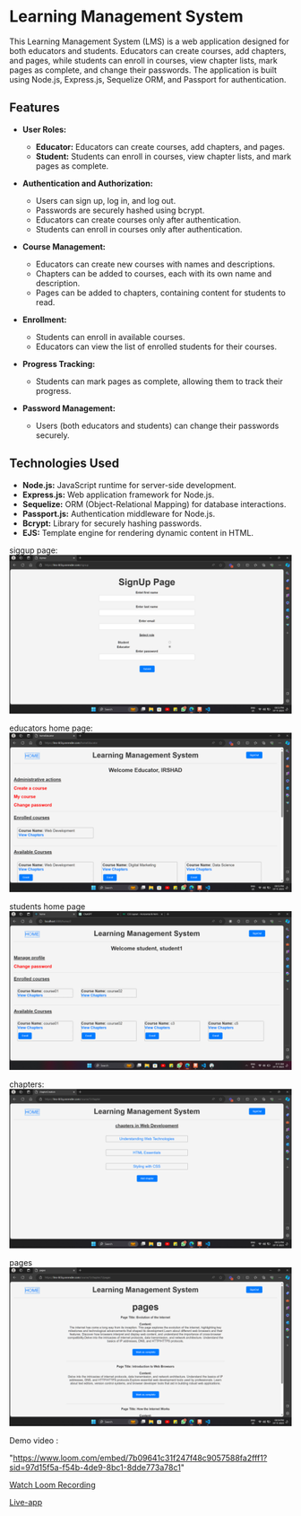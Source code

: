 # Learning Management System

This Learning Management System (LMS) is a web application designed for both educators and students. Educators can create courses, add chapters, and pages, while students can enroll in courses, view chapter lists, mark pages as complete, and change their passwords. The application is built using Node.js, Express.js, Sequelize ORM, and Passport for authentication.

## Features

- **User Roles:**
  - **Educator:** Educators can create courses, add chapters, and pages.
  - **Student:** Students can enroll in courses, view chapter lists, and mark pages as complete.

- **Authentication and Authorization:**
  - Users can sign up, log in, and log out.
  - Passwords are securely hashed using bcrypt.
  - Educators can create courses only after authentication.
  - Students can enroll in courses only after authentication.

- **Course Management:**
  - Educators can create new courses with names and descriptions.
  - Chapters can be added to courses, each with its own name and description.
  - Pages can be added to chapters, containing content for students to read.

- **Enrollment:**
  - Students can enroll in available courses.
  - Educators can view the list of enrolled students for their courses.

- **Progress Tracking:**
  - Students can mark pages as complete, allowing them to track their progress.

- **Password Management:**
  - Users (both educators and students) can change their passwords securely.

## Technologies Used

- **Node.js:** JavaScript runtime for server-side development.
- **Express.js:** Web application framework for Node.js.
- **Sequelize:** ORM (Object-Relational Mapping) for database interactions.
- **Passport.js:** Authentication middleware for Node.js.
- **Bcrypt:** Library for securely hashing passwords.
- **EJS:** Template engine for rendering dynamic content in HTML.

siggup page:
![signup](https://github.com/irshad2k2/lms/blob/main/Screenshot%20(56).png)

educators home page:
![homeEducator](https://github.com/irshad2k2/lms/blob/main/Screenshot%20(57).png)

students home page
![homeStudent](https://github.com/irshad2k2/lms/blob/main/Screenshot%202023-11-07%20011155.png)

chapters:
![chapters](https://github.com/irshad2k2/lms/blob/main/Screenshot%20(58).png)

pages
![pages](https://github.com/irshad2k2/lms/blob/main/Screenshot%20(59).png)


Demo video :

"https://www.loom.com/embed/7b09641c31f247f48c9057588fa2fff1?sid=97d15f5a-f54b-4de9-8bc1-8dde773a78c1"


[Watch Loom Recording](https://www.loom.com/share/7b09641c31f247f48c9057588fa2fff1?sid=21cac794-3834-4e09-81f8-56d18f87acf2)


[Live-app](https://lms-6t3q.onrender.com)

